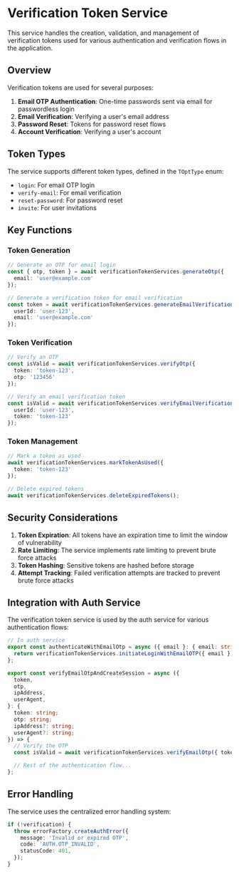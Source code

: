 # Verification Token Service

This service handles the creation, validation, and management of verification tokens used for various authentication and verification flows in the application.

## Overview

Verification tokens are used for several purposes:

1. **Email OTP Authentication**: One-time passwords sent via email for passwordless login
2. **Email Verification**: Verifying a user's email address
3. **Password Reset**: Tokens for password reset flows
4. **Account Verification**: Verifying a user's account

## Token Types

The service supports different token types, defined in the `TOptType` enum:

- `login`: For email OTP login
- `verify-email`: For email verification
- `reset-password`: For password reset
- `invite`: For user invitations

## Key Functions

### Token Generation

```typescript
// Generate an OTP for email login
const { otp, token } = await verificationTokenServices.generateOtp({
  email: 'user@example.com'
});

// Generate a verification token for email verification
const token = await verificationTokenServices.generateEmailVerificationToken({
  userId: 'user-123',
  email: 'user@example.com'
});
```

### Token Verification

```typescript
// Verify an OTP
const isValid = await verificationTokenServices.verifyOtp({
  token: 'token-123',
  otp: '123456'
});

// Verify an email verification token
const isValid = await verificationTokenServices.verifyEmailVerificationToken({
  userId: 'user-123',
  token: 'token-123'
});
```

### Token Management

```typescript
// Mark a token as used
await verificationTokenServices.markTokenAsUsed({
  token: 'token-123'
});

// Delete expired tokens
await verificationTokenServices.deleteExpiredTokens();
```

## Security Considerations

1. **Token Expiration**: All tokens have an expiration time to limit the window of vulnerability
2. **Rate Limiting**: The service implements rate limiting to prevent brute force attacks
3. **Token Hashing**: Sensitive tokens are hashed before storage
4. **Attempt Tracking**: Failed verification attempts are tracked to prevent brute force attacks

## Integration with Auth Service

The verification token service is used by the auth service for various authentication flows:

```typescript
// In auth service
export const authenticateWithEmailOtp = async ({ email }: { email: string }) => {
  return verificationTokenServices.initiateLoginWithEmailOTP({ email });
};

export const verifyEmailOtpAndCreateSession = async ({
  token,
  otp,
  ipAddress,
  userAgent,
}: {
  token: string;
  otp: string;
  ipAddress?: string;
  userAgent?: string;
}) => {
  // Verify the OTP
  const isValid = await verificationTokenServices.verifyEmailOtp({ token, otp });

  // Rest of the authentication flow...
};
```

## Error Handling

The service uses the centralized error handling system:

```typescript
if (!verification) {
  throw errorFactory.createAuthError({
    message: 'Invalid or expired OTP',
    code: 'AUTH.OTP_INVALID',
    statusCode: 401,
  });
}
```
